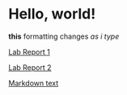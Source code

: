 # Hello, world!
**this** formatting changes *as i type*

[Lab Report 1](https://jaevent.github.io/cse15l-lab-reports/lab-report-1-week-0)

[Lab Report 2](https://jaevent.github.io/cse15l-lab-reports/lab-report-2-week-1)

[Markdown text](https://jaevent.github.io/cse15l-lab-reports/markdown)

